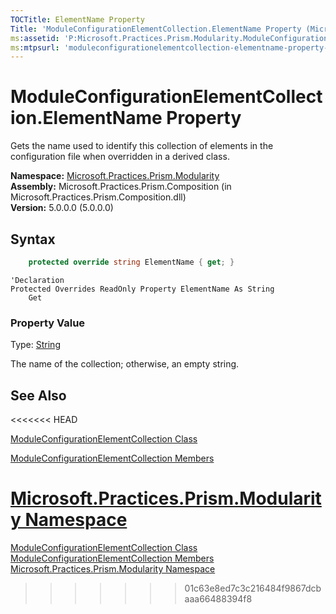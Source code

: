 ```yaml
---
TOCTitle: ElementName Property
Title: 'ModuleConfigurationElementCollection.ElementName Property (Microsoft.Practices.Prism.Modularity)'
ms:assetid: 'P:Microsoft.Practices.Prism.Modularity.ModuleConfigurationElementCollection.ElementName'
ms:mtpsurl: 'moduleconfigurationelementcollection-elementname-property-mspp-modularity.md'
---
```



# ModuleConfigurationElementCollection.ElementName Property

Gets the name used to identify this collection of elements in the configuration file when overridden in a derived class.

**Namespace:** [Microsoft.Practices.Prism.Modularity](/patterns-practices/reference/mspp-modularity-namespace)  
**Assembly:** Microsoft.Practices.Prism.Composition (in Microsoft.Practices.Prism.Composition.dll)  
**Version:** 5.0.0.0 (5.0.0.0)

## Syntax

```C#
    protected override string ElementName { get; }
```
```VB
'Declaration
Protected Overrides ReadOnly Property ElementName As String
	Get
```
### Property Value

Type: [String](http://msdn.microsoft.com/en-us/library/s1wwdcbf)

The name of the collection; otherwise, an empty string.

## See Also
<<<<<<< HEAD

[ModuleConfigurationElementCollection Class](/patterns-practices/reference/moduleconfigurationelementcollection-class-mspp-modularity)

[ModuleConfigurationElementCollection Members](/patterns-practices/reference/moduleconfigurationelementcollection-members-mspp-modularity)

[Microsoft.Practices.Prism.Modularity Namespace](/patterns-practices/reference/mspp-modularity-namespace)
=======
[ModuleConfigurationElementCollection Class](/patterns-practices/reference/moduleconfigurationelementcollection-class-mspp-modularity)  
[ModuleConfigurationElementCollection Members](/patterns-practices/reference/moduleconfigurationelementcollection-members-mspp-modularity)  
[Microsoft.Practices.Prism.Modularity Namespace](/patterns-practices/reference/mspp-modularity-namespace)  
>>>>>>> 01c63e8ed7c3c216484f9867dcbaaa66488394f8
